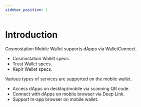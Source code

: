 ```yaml
---
sidebar_position: 1
---
```


# Introduction

Cosmostation Mobile Wallet supports dApps via WalletConnect.
- Cosmostation Wallet specs.
- Trust Wallet specs.
- Keplr Wallet specs.

Various types of services are supported on the mobile wallet.
- Access dApps on desktop/mobile via scanning QR code.
- Connect with dApps on mobile browser via Deep Link.
- Support In-app browser on mobile wallet.